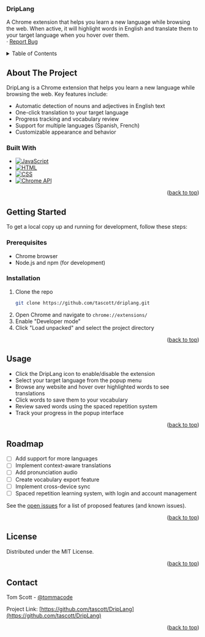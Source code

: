 <a id="readme-top"></a>


<!-- PROJECT LOGO -->
<br />
<div>
<h3>DripLang</h3>

  <p>
    A Chrome extension that helps you learn a new language while browsing the web. When active, it will highlight words in English and translate them to your target language when you hover over them.
    <br />
    <!-- <a href="https://chrome.google.com/webstore/detail/driplang">View on Chrome Store</a> -->
    ·
    <a href="https://github.com/tascott/DripLang/issues">Report Bug</a>
  </p>
</div>



<!-- TABLE OF CONTENTS -->
<details>
  <summary>Table of Contents</summary>
  <ol>
    <li>
      <a href="#about-the-project">About The Project</a>
      <ul>
        <li><a href="#built-with">Built With</a></li>
      </ul>
    </li>
    <li>
      <a href="#getting-started">Getting Started</a>
      <ul>
        <li><a href="#prerequisites">Prerequisites</a></li>
        <li><a href="#installation">Installation</a></li>
      </ul>
    </li>
    <li><a href="#usage">Usage</a></li>
    <li><a href="#roadmap">Roadmap</a></li>
    <li><a href="#license">License</a></li>
    <li><a href="#contact">Contact</a></li>
  </ol>
</details>



<!-- ABOUT THE PROJECT -->
## About The Project

DripLang is a Chrome extension that helps you learn a new language while browsing the web. Key features include:

- Automatic detection of nouns and adjectives in English text
- One-click translation to your target language
- Progress tracking and vocabulary review
- Support for multiple languages (Spanish, French)
- Customizable appearance and behavior

### Built With

* [![JavaScript][JavaScript]][JavaScript-url]
* [![HTML][HTML]][HTML-url]
* [![CSS][CSS]][CSS-url]
* [![Chrome API][Chrome]][Chrome-url]

<p align="right">(<a href="#readme-top">back to top</a>)</p>



<!-- GETTING STARTED -->
## Getting Started

To get a local copy up and running for development, follow these steps:

### Prerequisites

* Chrome browser
* Node.js and npm (for development)

### Installation

1. Clone the repo
   ```sh
   git clone https://github.com/tascott/driplang.git
   ```
2. Open Chrome and navigate to `chrome://extensions/`
3. Enable "Developer mode"
4. Click "Load unpacked" and select the project directory

<p align="right">(<a href="#readme-top">back to top</a>)</p>



<!-- USAGE EXAMPLES -->
## Usage

- Click the DripLang icon to enable/disable the extension
- Select your target language from the popup menu
- Browse any website and hover over highlighted words to see translations
- Click words to save them to your vocabulary
- Review saved words using the spaced repetition system
- Track your progress in the popup interface

<p align="right">(<a href="#readme-top">back to top</a>)</p>



<!-- ROADMAP -->
## Roadmap

- [ ] Add support for more languages
- [ ] Implement context-aware translations
- [ ] Add pronunciation audio
- [ ] Create vocabulary export feature
- [ ] Implement cross-device sync
- [ ] Spaced repetition learning system, with login and account management

See the [open issues](https://github.com/tascott/DripLang/issues) for a list of proposed features (and known issues).

<p align="right">(<a href="#readme-top">back to top</a>)</p>



<!-- LICENSE -->
## License

Distributed under the MIT License.

<p align="right">(<a href="#readme-top">back to top</a>)</p>



<!-- CONTACT -->
## Contact

Tom Scott - [@tommacode](https://twitter.com/tommacode)

Project Link: [https://github.com/tascott/DripLang](https://github.com/tascott/DripLang)

<p align="right">(<a href="#readme-top">back to top</a>)</p>


<!-- MARKDOWN LINKS & IMAGES -->
<!-- https://www.markdownguide.org/basic-syntax/#reference-style-links -->
[contributors-shield]: https://img.shields.io/github/contributors/github_username/repo_name.svg?style=for-the-badge
[contributors-url]: https://github.com/github_username/repo_name/graphs/contributors
[forks-shield]: https://img.shields.io/github/forks/github_username/repo_name.svg?style=for-the-badge
[forks-url]: https://github.com/github_username/repo_name/network/members
[stars-shield]: https://img.shields.io/github/stars/github_username/repo_name.svg?style=for-the-badge
[stars-url]: https://github.com/github_username/repo_name/stargazers
[issues-shield]: https://img.shields.io/github/issues/github_username/repo_name.svg?style=for-the-badge
[issues-url]: https://github.com/github_username/repo_name/issues
[license-shield]: https://img.shields.io/github/license/github_username/repo_name.svg?style=for-the-badge
[license-url]: https://github.com/github_username/repo_name/blob/master/LICENSE.txt
[linkedin-shield]: https://img.shields.io/badge/-LinkedIn-black.svg?style=for-the-badge&logo=linkedin&colorB=555
[linkedin-url]: https://linkedin.com/in/linkedin_username
[product-screenshot]: images/screenshot.png
[JavaScript]: https://img.shields.io/badge/JavaScript-F7DF1E?style=for-the-badge&logo=javascript&logoColor=black
[JavaScript-url]: https://developer.mozilla.org/en-US/docs/Web/JavaScript
[HTML]: https://img.shields.io/badge/HTML5-E34F26?style=for-the-badge&logo=html5&logoColor=white
[HTML-url]: https://developer.mozilla.org/en-US/docs/Web/HTML
[CSS]: https://img.shields.io/badge/CSS3-1572B6?style=for-the-badge&logo=css3&logoColor=white
[CSS-url]: https://developer.mozilla.org/en-US/docs/Web/CSS
[Chrome]: https://img.shields.io/badge/Chrome_API-4285F4?style=for-the-badge&logo=google-chrome&logoColor=white
[Chrome-url]: https://developer.chrome.com/docs/extensions/reference/
